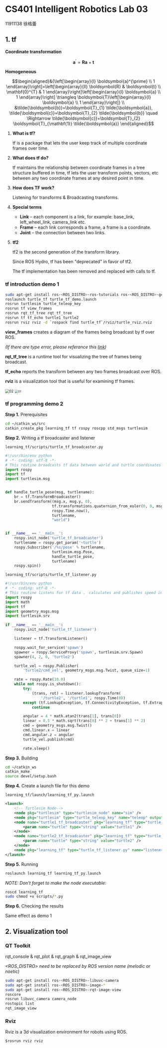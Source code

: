 # CS401 Intelligent Robotics Lab 03

11911138 徐格蕾

## 1. tf

**Coordinate transformation**

$$
\boldsymbol{a}^{\prime}=\boldsymbol{R a}+\boldsymbol{t}
$$

**Homogeneous**

$$\begin{aligned}&{\left[\begin{array}{l}
\boldsymbol{a}^{\prime} \\
1
\end{array}\right]=\left[\begin{array}{ll}
\boldsymbol{R} & \boldsymbol{t} \\
\mathbf{0}^{T} & 1
\end{array}\right]\left[\begin{array}{l}
\boldsymbol{a} \\
1
\end{array}\right] \triangleq \boldsymbol{T}\left[\begin{array}{l}
\boldsymbol{a} \\
1
\end{array}\right]} \\
&\tilde{\boldsymbol{b}}=\boldsymbol{T}_{1} \tilde{\boldsymbol{a}}, \tilde{\boldsymbol{c}}=\boldsymbol{T}_{2} \tilde{\boldsymbol{b}} \quad \Rightarrow \tilde{\boldsymbol{c}}=\boldsymbol{T}_{2} \boldsymbol{T}_{\mathbf{1}} \tilde{\boldsymbol{a}}
\end{aligned}$$

1. **What is tf?**

   tf is a package that lets the user keep track of multiple coordinate frames over time.

2. **What does tf do?**

   tf maintains the relationship between coordinate frames in a tree structure buffered in time, 
   tf lets the user transform points, vectors, etc between any two coordinate frames at any desired point in time.

3. **How does TF work?**

   Listening for transforms & Broadcasting transforms.

4. **Special terms**

   + **Link** – each component is a link, for example: base_link, left_wheel_link, camera_link etc.
   + **Frame** – each link corresponds a frame, a frame is a coordinate.
   + **Joint** – the connection between two links.

5. **tf2**

   tf2 is the second generation of the transform library. 

   Since ROS Hydro, tf has been "deprecated" in favor of tf2.

   The tf implementation has been removed and replaced with calls to tf.

### tf introduction demo 1

```bash
sudo apt-get install ros-<ROS_DISTRO>-ros-tutorials ros-<ROS_DISTRO>-geometry-tutorials ros-<ROS_DISTRO>-rviz ros-<ROS_DISTRO>-rosbash ros-<ROS_DISTRO>-rqt-tf-tree
roslaunch turtle_tf turtle_tf_demo.launch
rosrun turtlesim turtle_teleop_key
rosrun tf view_frames
rosrun rqt_tf_tree rqt_tf_tree
rosrun tf tf_echo turtle1 turtle2
rosrun rviz rviz -d `rospack find turtle_tf`/rviz/turtle_rviz.rviz
```

**view_frames** creates a diagram of the frames being broadcast by tf over ROS.

*(If there are type error, please referance this [link](https://blog.csdn.net/xiaowang_tongxue/article/details/108298544))*

**rqt_tf_tree** is a runtime tool for visualizing the tree of frames being broadcast.

**tf_echo** reports the transform between any two frames broadcast over ROS.

**rviz** is a visualization tool that is useful for examining tf frames.

<img src="./imgs/02.gif" alt="02" style="zoom: 80%;" />

<img src="./imgs/01.png" alt="01" style="zoom: 67%;" />

### tf programming demo 2

**Step 1.** Prerequisites

```bash
cd ~/catkin_ws/src
catkin_create_pkg learning_tf tf rospy roscpp std_msgs turtlesim
```

**Step 2.** Writing a tf broadcaster and listener

`learning_tf/scripts/turtle_tf_broadcaster.py`

```python
#!/usr/bin/env python
# -*- coding: utf-8 -*-
# This routine broadcasts tf data between world and turtle coordinates
import rospy
import tf
import turtlesim.msg


def handle_turtle_pose(msg, turtlename):
    br = tf.TransformBroadcaster()
    br.sendTransform((msg.x, msg.y, 0),
                     tf.transformations.quaternion_from_euler(0, 0, msg.theta),
                     rospy.Time.now(),
                     turtlename,
                     "world")


if __name__ == '__main__':
    rospy.init_node('turtle_tf_broadcaster')
    turtlename = rospy.get_param('~turtle')
    rospy.Subscriber('/%s/pose' % turtlename,
                     turtlesim.msg.Pose,
                     handle_turtle_pose,
                     turtlename)
    rospy.spin()
```

`learning_tf/scripts/turtle_tf_listener.py`

```python
#!/usr/bin/env python
# -*- coding: utf-8 -*-
# This routine listens for tf data ， calculates and publishes speed instructions of turtle2
import rospy
import math
import tf
import geometry_msgs.msg
import turtlesim.srv

if __name__ == '__main__':
    rospy.init_node('turtle_tf_listener')

    listener = tf.TransformListener()

    rospy.wait_for_service('spawn')
    spawner = rospy.ServiceProxy('spawn', turtlesim.srv.Spawn)
    spawner(4, 2, 0, 'turtle2')

    turtle_vel = rospy.Publisher(
        'turtle2/cmd_vel', geometry_msgs.msg.Twist, queue_size=1)

    rate = rospy.Rate(10.0)
    while not rospy.is_shutdown():
        try:
            (trans, rot) = listener.lookupTransform(
                '/turtle2', '/turtle1', rospy.Time(0))
        except (tf.LookupException, tf.ConnectivityException, tf.ExtrapolationException):
            continue

        angular = 4 * math.atan2(trans[1], trans[0])
        linear = 0.5 * math.sqrt(trans[0] ** 2 + trans[1] ** 2)
        cmd = geometry_msgs.msg.Twist()
        cmd.linear.x = linear
        cmd.angular.z = angular
        turtle_vel.publish(cmd)

        rate.sleep()
```

**Step 3.** Building

```bash
cd ~/catkin_ws
catkin_make
source devel/setup.bash
```

**Step 4.** Create a launch file for this demo

`learning_tf/launch/learning_tf_py.launch`

```xml
<launch>
	<!-- Turtlesim Node-->
	<node pkg="turtlesim" type="turtlesim_node" name="sim" />
	<node pkg="turtlesim" type="turtle_teleop_key" name="teleop" output="screen" />
	<node name="turtle1_tf_broadcaster" pkg="learning_tf" type="turtle_tf_broadcaster.py" respawn="false" output="screen">
		<param name="turtle" type="string" value="turtle1" />
	</node>
	<node name="turtle2_tf_broadcaster" pkg="learning_tf" type="turtle_tf_broadcaster.py" respawn="false" output="screen">
		<param name="turtle" type="string" value="turtle2" />
	</node>
	<node pkg="learning_tf" type="turtle_tf_listener.py" name="listener" />
</launch>
```

**Step 5.** Running

```bash
roslaunch learning_tf learning_tf_py.launch
```

*NOTE: Don't forget to make the node executable:* 

```bash
roscd learning_tf
sudo chmod +x scripts/*.py
```

**Step 6.** Checking the results

Same effect as demo 1

## 2. Visualization tool

### QT Toolkit

rqt_console & rqt_plot & rqt_graph & rqt_image_view

*<ROS_DISTRO> need to be replaced by ROS version name (melodic or noetic)*

```bash
sudo apt-get install ros-<ROS_DISTRO>-libuvc-camera
sudo apt-get install ros-<ROS_DISTRO>-image-*
sudo apt-get install ros-<ROS_DISTRO>-rqt-image-view
roscore
rosrun libuvc_camera camera_node
rostopic list
rqt_image_view
```

### Rviz

Rviz is a 3d visualization environment for robots using ROS.

```
$rosrun rviz rviz
```

